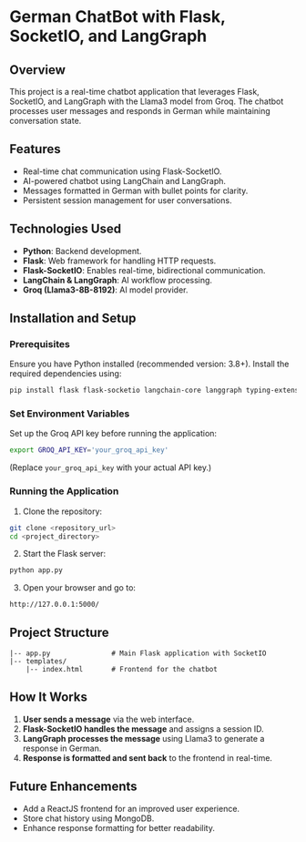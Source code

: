 # German ChatBot with Flask, SocketIO, and LangGraph

## Overview
This project is a real-time chatbot application that leverages Flask, SocketIO, and LangGraph with the Llama3 model from Groq. The chatbot processes user messages and responds in German while maintaining conversation state.

## Features
- Real-time chat communication using Flask-SocketIO.
- AI-powered chatbot using LangChain and LangGraph.
- Messages formatted in German with bullet points for clarity.
- Persistent session management for user conversations.

## Technologies Used
- **Python**: Backend development.
- **Flask**: Web framework for handling HTTP requests.
- **Flask-SocketIO**: Enables real-time, bidirectional communication.
- **LangChain & LangGraph**: AI workflow processing.
- **Groq (Llama3-8B-8192)**: AI model provider.

## Installation and Setup
### Prerequisites
Ensure you have Python installed (recommended version: 3.8+). Install the required dependencies using:
```bash
pip install flask flask-socketio langchain-core langgraph typing-extensions
```

### Set Environment Variables
Set up the Groq API key before running the application:
```bash
export GROQ_API_KEY='your_groq_api_key'
```
(Replace `your_groq_api_key` with your actual API key.)

### Running the Application
1. Clone the repository:
```bash
git clone <repository_url>
cd <project_directory>
```
2. Start the Flask server:
```bash
python app.py
```
3. Open your browser and go to:
```
http://127.0.0.1:5000/
```

## Project Structure
```
|-- app.py               # Main Flask application with SocketIO
|-- templates/
    |-- index.html       # Frontend for the chatbot
```

## How It Works
1. **User sends a message** via the web interface.
2. **Flask-SocketIO handles the message** and assigns a session ID.
3. **LangGraph processes the message** using Llama3 to generate a response in German.
4. **Response is formatted and sent back** to the frontend in real-time.

## Future Enhancements
- Add a ReactJS frontend for an improved user experience.
- Store chat history using MongoDB.
- Enhance response formatting for better readability.
